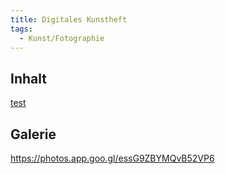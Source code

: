 ```yaml
---
title: Digitales Kunstheft
tags:
  - Kunst/Fotographie
---
```


## Inhalt

[test](./BildAnalyse.md)

## Galerie

https://photos.app.goo.gl/essG9ZBYMQvB52VP6